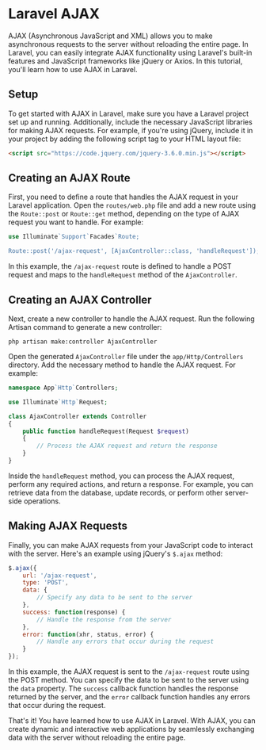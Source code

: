 # Laravel AJAX

AJAX (Asynchronous JavaScript and XML) allows you to make asynchronous requests to the server without reloading the entire page. In Laravel, you can easily integrate AJAX functionality using Laravel's built-in features and JavaScript frameworks like jQuery or Axios. In this tutorial, you'll learn how to use AJAX in Laravel.

## Setup

To get started with AJAX in Laravel, make sure you have a Laravel project set up and running. Additionally, include the necessary JavaScript libraries for making AJAX requests. For example, if you're using jQuery, include it in your project by adding the following script tag to your HTML layout file:

````html
<script src="https://code.jquery.com/jquery-3.6.0.min.js"></script>
````

## Creating an AJAX Route

First, you need to define a route that handles the AJAX request in your Laravel application. Open the `routes/web.php` file and add a new route using the `Route::post` or `Route::get` method, depending on the type of AJAX request you want to handle. For example:

````php
use Illuminate`Support`Facades`Route;

Route::post('/ajax-request', [AjaxController::class, 'handleRequest']);
````

In this example, the `/ajax-request` route is defined to handle a POST request and maps to the `handleRequest` method of the `AjaxController`.

## Creating an AJAX Controller

Next, create a new controller to handle the AJAX request. Run the following Artisan command to generate a new controller:

````shell
php artisan make:controller AjaxController
````

Open the generated `AjaxController` file under the `app/Http/Controllers` directory. Add the necessary method to handle the AJAX request. For example:

````php
namespace App`Http`Controllers;

use Illuminate`Http`Request;

class AjaxController extends Controller
{
    public function handleRequest(Request $request)
    {
        // Process the AJAX request and return the response
    }
}
````

Inside the `handleRequest` method, you can process the AJAX request, perform any required actions, and return a response. For example, you can retrieve data from the database, update records, or perform other server-side operations.

## Making AJAX Requests

Finally, you can make AJAX requests from your JavaScript code to interact with the server. Here's an example using jQuery's `$.ajax` method:

````js
$.ajax({
    url: '/ajax-request',
    type: 'POST',
    data: {
        // Specify any data to be sent to the server
    },
    success: function(response) {
        // Handle the response from the server
    },
    error: function(xhr, status, error) {
        // Handle any errors that occur during the request
    }
});
````

In this example, the AJAX request is sent to the `/ajax-request` route using the POST method. You can specify the data to be sent to the server using the `data` property. The `success` callback function handles the response returned by the server, and the `error` callback function handles any errors that occur during the request.

That's it! You have learned how to use AJAX in Laravel. With AJAX, you can create dynamic and interactive web applications by seamlessly exchanging data with the server without reloading the entire page.

